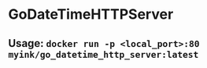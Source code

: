 # GoDateTimeHTTPServer
## Usage: `docker run -p <local_port>:80 myink/go_datetime_http_server:latest`
